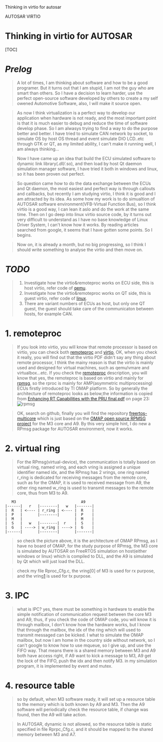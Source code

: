 ﻿Thinking in virtio for autosar

AUTOSAR VIRTIO

Thinking in virtio for AUTOSAR
============
[TOC]

# *Prelog*
> A lot of times, I am thinking about software and how to be a good programer. But it turns out that I am stupid, I am not the guy who are smart than others. So I have a decision to learn harder, use the perfect open-source software developed by others to create a my self owened Automotive Software, also, I will make it source open.

> As now I think virtualization is a perfect way to develop our application when hardware is not ready, and the most important point is that it is much easier to debug and reduce the time of software develop phase. So I am alwasys trying to find a way to do the purpose better and better. I have tried to simulate CAN network by socket, to simulate OS by host OS thread and event simulate DIO LCD..etc through GTK or QT, as my limited ability, I can't make it running well, I am always thinking...

> Now I have came up an idea that build the ECU simulated software to dynamic link library(*.dll/*.so), and then load by host Qt daemon simulation manager software, I have tried it both in windows and linux, so it has been proven out perfect.

> So question came how to do the data exchange between the ECUs and Qt daemon, the most easiest and perfect way is through callouts and callbacks, but recently I am studying virtio, I think it is good and I am attracted by its idea. As some how my work is to do simualtion of AUTOSAR software environment(VFB-Virtual Function Bus), so I think virtio is a good way, I can lean it aslo and do the work at the same time.
> Then on I go deep into linux virtio source code, by it turns out very difficult to understand as I have no base knowledge of Linux Driver System, I can't know how it works. By reading articles searched from google, it seems that I have gotten some points. So I begins.

> Now on, it is already a month, but no big progressing, so I think I should write something to analyse the virtio and then move on.

# *TODO*
> 1. Investigate how the virtio&remoteproc works on ECU side, this is host virtio, refer code of [qemu][1].
> 2. Investigate how the virtio&remoteproc works on QT side, this is guest virtio, refer code of [linux][2].
> 3. There are variant numbers of ECUs as host, but only one QT guest, the guest should take care of the communicaton between hosts, for example CAN.

# 1. remoteproc 
> If you look into virtio, you will know that remote processor is based on virtio, you can check both [remoteproc][3] and [virtio][4], OK, when you check it really, you will find out that the virtio PDF didn't say any thing about remote processor, I think the mainy reason is that the virtio is mainly used and designed for virtual machines, such as qemu/vmare and virtualbox...etc. If you check the [remoteproc][5] description, you will know that yes, the remoteproc is based on virtio and mainly for [rpmsg][6], so the rproc is mainly for AMP(asymmetric
multiprocessing) ECUs firstly introduced by TI OMAP platform. So by generally the architecture of remoteproc looks as below,the information is copied from [Enhancing RT Capabilities with the PRU final.pdf][7] on page 23:
   ![rpmsg](./document/architecture.png)
   
> OK, search on github, finally you will find the repository [freertos-multicore][9] which is just based on the [OMAP open source RPMSG project][8] for the M3 core and A9. By this very simple hint, I do new a RPmsg package for AUTOSAR environment, now it works.

# 2. virtual ring
> For the RPmsg(virtual-device), the communication is totally based on virtual ring, named vring, and each vring is assigned a unique identifier named idx, and the RPmsg has 2 vrings, one ring named r_ring is dedicated for receiving messages from the remote core, such as for the OMAP, it is used to received message from A9, the other ring named w_ring is used to transmit messages to the remote core, thus from M3 to A9. 

	   M3                              A9
	|------|   r   |--------|   w   |-------|
	|  R   | <---- | r_ring | <---- |  R    |
	|  P   |       |--------|       |  P    |
	|  M   |                        |  M    |
	|  S   |   w   |--------|  r    |  S    |
	|  G   | ----> | w_ring | ----> |  G    |
	|------|       |--------|       |-------|
> so check the picture above, it is the architecture of OMAP RPmsg, as I have no board of OMAP, for the study purpose of RPmsg, the M3 core is simulated by AUTOSAR on FreeRTOS simulation on host(either windows or linux) which is compiled to DLL, and the A9 is simulated by Qt which will just load the DLL.

> check my file Rproc_Cfg.c, the vring[0] of M3 is used for rx purpose, and the vring[1] is used for tx purpose.

# 3. IPC
> what is IPC? yes, there must be something in hardware to enable the simple notification of communication request between the core M3 and A9, thus, if you check the code of OMAP code, you will know it is through mailbox, I don't know how the hardware works, but I know that through the mailbox, the idx of the ring which will used to transmit messaged can be kicked. I what to simulate the OMAP mailbox, but now I am home in the country side without network, so I can't google to know how to use mqueue, so I give up, and use the FIFO way. That means there is a shared memory between M3 and A9 both have access right, if A9 want to kick a message to M3, A9 get the lock of the FIFO, push the idx and then notify M3. in my simulation program, it is implemented by event and mutex.
	
# 4. resource table
> so by default, when M3 software ready, it will set up a resource table to the memory which is both known by A9 and M3. Then the A9 software will periodically check the resource table, if change was found, then the A9 will take action.

> In AUTOSAR, dynamic is not allowed, so the resource table is static specified in file Rprpc_Cfg.c, and it should be mapped to the shared memory between M3 and A7.
	
  [1]: http://git.qemu.org/?p=qemu.git;a=tree
  [2]: https://git.kernel.org/cgit/linux/kernel/git/torvalds/linux.git/tree/?id=refs/tags/v4.3-rc1
  [3]: https://www.kernel.org/doc/Documentation/remoteproc.txt
  [4]: http://docs.oasis-open.org/virtio/virtio/v1.0/csprd01/virtio-v1.0-csprd01.pdf
  [5]: https://www.kernel.org/doc/Documentation/remoteproc.txt
  [6]: https://www.kernel.org/doc/Documentation/rpmsg.txt
  [7]: http://events.linuxfoundation.org/sites/events/files/slides/Enhancing%20RT%20Capabilities%20with%20the%20PRU%20final.pdf
  [8]: http://git.omapzoom.org/?p=repo/sysbios-rpmsg.git
  [9]: https://github.com/n-aizu/freertos-multicore
  
